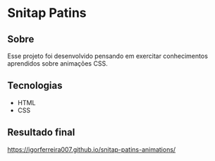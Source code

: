 # Snitap Patins

## Sobre

Esse projeto foi desenvolvido pensando em exercitar conhecimentos aprendidos sobre animações CSS.

## Tecnologias

- HTML
- CSS

## Resultado final

https://igorferreira007.github.io/snitap-patins-animations/
